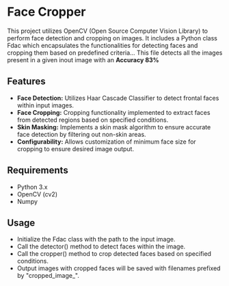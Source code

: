 # Face Cropper

This project utilizes OpenCV (Open Source Computer Vision Library) to perform face detection and cropping on images. It includes a Python class Fdac which encapsulates the functionalities for detecting faces and cropping them based on predefined criteria...
This file detects all the images present in a given inout image with an **Accuracy 83%**

## **Features**<br/>
- **Face Detection:** Utilizes Haar Cascade Classifier to detect frontal faces within input images.<br/>
- **Face Cropping:** Cropping functionality implemented to extract faces from detected regions based on specified conditions.<br/>
- **Skin Masking:** Implements a skin mask algorithm to ensure accurate face detection by filtering out non-skin areas.<br/>
- **Configurability:** Allows customization of minimum face size for cropping to ensure desired image output.<br/>

## **Requirements**<br/>
- Python 3.x<br/>
- OpenCV (cv2)<br/>
- Numpy<br/>

## **Usage**<br/>
- Initialize the Fdac class with the path to the input image.<br/>
- Call the detector() method to detect faces within the image.<br/>
- Call the cropper() method to crop detected faces based on specified conditions.<br/>
- Output images with cropped faces will be saved with filenames prefixed by "cropped_image_".<br/>

